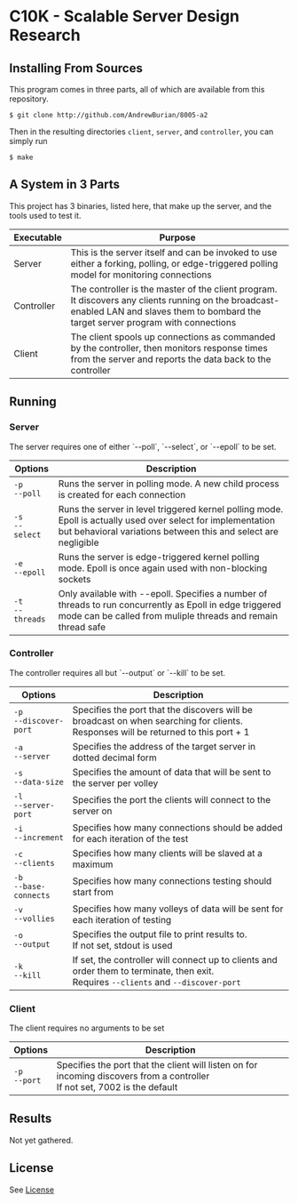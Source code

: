 # C10K - Scalable Server Design Research


Installing From Sources
---------------
This program comes in three parts, all of which are available from this repository.
```shell
$ git clone http://github.com/AndrewBurian/8005-a2
```
Then in the resulting directories `client`, `server`, and `controller`, you can simply run
```shell
$ make
```

A System in 3 Parts
--------------
This project has 3 binaries, listed here, that make up the server, and the tools used to test it.

|Executable | Purpose
|------------ | --------------
|Server | This is the server itself and can be invoked to use either a forking, polling, or edge-triggered polling model for monitoring connections
|Controller | The controller is the master of the client program. It discovers any clients running on the broadcast-enabled LAN and slaves them to bombard the target server program with connections
|Client | The client spools up connections as commanded by the controller, then monitors response times from the server and reports the data back to the controller

Running
---------------
<h3>Server</h3>
The server requires one of either `--poll`, `--select`, or `--epoll` to be set.

|Options | Description
|------- | -----------
|`-p` <br/>`--poll` | Runs the server in polling mode. A new child process is created for each connection
|`-s`<br/>`--select` | Runs the server in level triggered kernel polling mode. Epoll is actually used over select for implementation but behavioral variations between this and select are negligible
|`-e`<br/>`--epoll` | Runs the server is edge-triggered kernel polling mode. Epoll is once again used with non-blocking sockets
|`-t`<br/>`--threads` | Only available with --epoll. Specifies a number of threads to run concurrently as Epoll in edge triggered mode can be called from muliple threads and remain thread safe

<h3>Controller</h3>
The controller requires all but `--output` or `--kill` to be set.

|Options | Description
|------- | -----------
|`-p`<br/>`--discover-port` | Specifies the port that the discovers will be broadcast on when searching for clients. Responses will be returned to this port + 1
|`-a`<br/>`--server` | Specifies the address of the target server in dotted decimal form
|`-s`<br/>`--data-size` | Specifies the amount of data that will be sent to the server per volley
|`-l`<br/>`--server-port` | Specifies the port the clients will connect to the server on
|`-i`<br/>`--increment` | Specifies how many connections should be added for each iteration of the test
|`-c`<br/>`--clients` | Specifies how many clients will be slaved at a maximum
|`-b`<br/>`--base-connects` | Specifies how many connections testing should start from
|`-v`<br/>`--vollies` | Specifies how many volleys of data will be sent for each iteration of testing
|`-o`<br/>`--output` | Specifies the output file to print results to. <br/> If not set, stdout is used
|`-k`<br/>`--kill` | If set, the controller will connect up to clients and order them to terminate, then exit.<br/>Requires `--clients` and `--discover-port`

<h3>Client</h3>
The client requires no arguments to be set

|Options | Description
|------- | -------------
|`-p`<br/>`--port` | Specifies the port that the client will listen on for incoming discovers from a controller<br/>If not set, 7002 is the default

Results
-----------------------
Not yet gathered.

License
-----------------
See [License](LICENSE)
